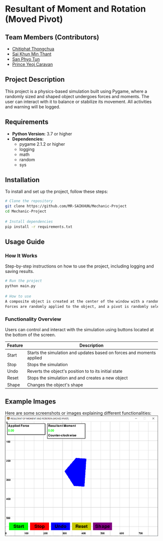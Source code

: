 # Resultant of Moment and Rotation (Moved Pivot)

## Team Members (Contributors)
- [Chitiphat Thongchua](https://github.com/Chitiphat-T)
- [Sai Khun Min Thant](https://github.com/MR-SAIKHUN)
- [San Phyo Tun](https://github.com/Kami387)
- [Prince Yeoj Caravan](https://github.com/IamPrince2)

## Project Description
This project is a physics-based simulation built using Pygame, where a randomly sized and shaped object undergoes forces and moments. The user can interact with it to balance or stabilize its movement. All activities and warning will be logged.
## Requirements
- **Python Version:** 3.7 or higher
- **Dependencies:**
  - pygame 2.1.2 or higher
  - logging
  - math
  - random
  - sys

## Installation
To install and set up the project, follow these steps:
```sh
# Clone the repository
git clone https://github.com/MR-SAIKHUN/Mechanic-Project
cd Mechanic-Project

# Install dependencies
pip install -r requirements.txt
```

## Usage Guide
### How It Works
Step-by-step instructions on how to use the project, including logging and saving results.

```sh
# Run the project
python main.py

# How to use
A composite object is created at the center of the window with a random initial shape with random sizes
Forces are randomly applied to the object, and a pivot is randomly selected for the rotation.
```

### Functionality Overview
Users can control and interact with the simulation using buttons located at the bottom of the screen.

| Feature | Description |
|---------|-------------|
| Start | Starts the simulation and updates based on forces and moments applied |
| Stop | Stops the simulation |
| Undo | Reverts the object's position to to its initial state |
| Reset | Stops the simulation and and creates a new object |
| Shape | Changes the object's shape |

## Example Images
Here are some screenshots or images explaining different functionalities:
![Example Image](assets/example.png)
